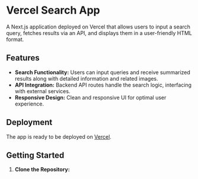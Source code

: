 # Vercel Search App

A Next.js application deployed on Vercel that allows users to input a search query, fetches results via an API, and displays them in a user-friendly HTML format.

## Features

- **Search Functionality:** Users can input queries and receive summarized results along with detailed information and related images.
- **API Integration:** Backend API routes handle the search logic, interfacing with external services.
- **Responsive Design:** Clean and responsive UI for optimal user experience.

## Deployment

The app is ready to be deployed on [Vercel](https://vercel.com/).

## Getting Started

1. **Clone the Repository:**

   
